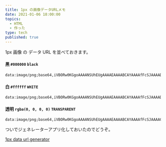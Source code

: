 ```yaml
---
title: 1px の画像データURLメモ
date: 2021-01-06 18:00:00
topics:
  - HTML
  - 作った
type: tech
published: true
---
```


1px 画像 の データ URL を並べておきます。

#### 黒 `#000000` `black`

```
data:image/png;base64,iVBORw0KGgoAAAANSUhEUgAAAAEAAAABCAYAAAAfFcSJAAAADUlEQVQYV2NgYGD4DwABBAEAcCBlCwAAAABJRU5ErkJggg==
```

#### 白 `#ffffff` `WHITE`

```
data:image/png;base64,iVBORw0KGgoAAAANSUhEUgAAAAEAAAABCAYAAAAfFcSJAAAADUlEQVQYV2P4////fwAJ+wP9BUNFygAAAABJRU5ErkJggg==
```

#### 透明 `rgba(0, 0, 0, 0)` `TRANSPARENT`

```
data:image/png;base64,iVBORw0KGgoAAAANSUhEUgAAAAEAAAABCAYAAAAfFcSJAAAAC0lEQVQYV2NgAAIAAAUAAarVyFEAAAAASUVORK5CYII=
```

ついでジェネレーターアプリ化しておいたのでどうぞ。

[1px data url generator](https://tools.anozon.me/1px)
